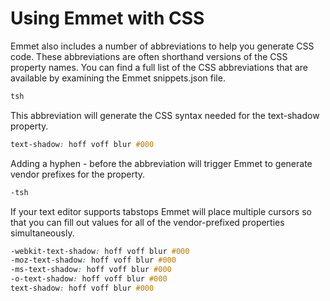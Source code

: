# Using Emmet with CSS

Emmet also includes a number of abbreviations to help you generate CSS code. These abbreviations are often shorthand versions of the CSS property names. You can find a full list of the CSS abbreviations that are available by examining the Emmet snippets.json file.

```css
tsh
```

This abbreviation will generate the CSS syntax needed for the text-shadow property.

```css
text-shadow: hoff voff blur #000
```

Adding a hyphen - before the abbreviation will trigger Emmet to generate vendor prefixes for the property.

```css
-tsh
```

If your text editor supports tabstops Emmet will place multiple cursors so that you can fill out values for all of the vendor-prefixed properties simultaneously.

```css
-webkit-text-shadow: hoff voff blur #000
-moz-text-shadow: hoff voff blur #000
-ms-text-shadow: hoff voff blur #000
-o-text-shadow: hoff voff blur #000
text-shadow: hoff voff blur #000
```
